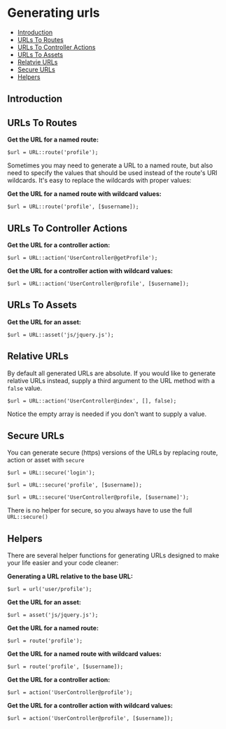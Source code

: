 # Generating urls

- [Introduction](#introduction)
- [URLs To Routes](#urls-to-routes)
- [URLs To Controller Actions](#urls-to-controller-actions)
- [URLs To Assets](#urls-to-assets)
- [Relatvie URLs](#relative-vs-absolute)
- [Secure URLs](#secure-urls)
- [Helpers](#helpers)

<a name="introduction"></a>
## Introduction

<a name="urls-to-routes"></a>
## URLs To Routes

**Get the URL for a named route:**
  
	$url = URL::route('profile');

Sometimes you may need to generate a URL to a named route, but also need to specify the values that should be used instead of the route's URI wildcards. It's easy to replace the wildcards with proper values:

**Get the URL for a named route with wildcard values:**

	$url = URL::route('profile', [$username]);
	
<a name="urls-to-controller-actions"></a>
## URLs To Controller Actions

**Get the URL for a controller action:**

	$url = URL::action('UserController@getProfile');

**Get the URL for a controller action with wildcard values:**

	$url = URL::action('UserController@profile', [$username]);

<a name="urls-to-assets"></a>
## URLs To Assets

**Get the URL for an asset:**

	$url = URL::asset('js/jquery.js');

<a name="relative-vs-absolute"></a>
## Relative URLs

By default all generated URLs are absolute. If you would like to generate relative URLs instead, supply a third argument to the URL method with a `false` value.

	$url = URL::action('UserController@index', [], false);

Notice the empty array is needed if you don't want to supply a value.

<a name="secure-urls"></a>
## Secure URLs

You can generate secure (https) versions of the URLs by replacing route, action or asset with `secure`

	$url = URL::secure('login');

	$url = URL::secure('profile', [$username]);

	$url = URL::secure('UserController@profile, [$username]');

There is no helper for secure, so you always have to use the full `URL::secure()`

<a name="helpers"></a>	
## Helpers
There are several helper functions for generating URLs designed to make your life easier and your code cleaner:

**Generating a URL relative to the base URL:**

	$url = url('user/profile');
	
**Get the URL for an asset:**

	$url = asset('js/jquery.js');
	
**Get the URL for a named route:**

	$url = route('profile');
	
**Get the URL for a named route with wildcard values:**

	$url = route('profile', [$username]);
	
**Get the URL for a controller action:**

	$url = action('UserController@profile');
	
**Get the URL for a controller action with wildcard values:**

	$url = action('UserController@profile', [$username]);